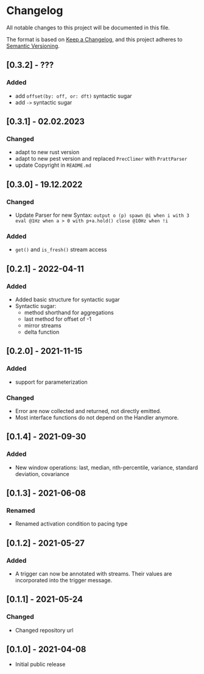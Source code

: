 # Changelog
All notable changes to this project will be documented in this file.

The format is based on [Keep a Changelog](https://keepachangelog.com/en/1.0.0/),
and this project adheres to [Semantic Versioning](https://semver.org/spec/v2.0.0.html).

## [0.3.2] - ???

### Added
- add `offset(by: off, or: dft)` syntactic sugar
- add `->` syntactic sugar

## [0.3.1] - 02.02.2023

### Changed
- adapt to new rust version
- adapt to new pest version and replaced `PrecClimer` with `PrattParser`
- update Copyright in `README.md`

## [0.3.0] - 19.12.2022

### Changed 

- Update Parser for new Syntax: ```output o (p) spawn @i when i with 3 eval @1Hz when a > 0 with p+a.hold() close @10Hz when !i```

### Added
- `get()` and `is_fresh()` stream access

## [0.2.1] - 2022-04-11

### Added
- Added basic structure for syntactic sugar
- Syntactic sugar:
    - method shorthand for aggregations
    - last method for offset of -1
    - mirror streams
    - delta function

## [0.2.0] - 2021-11-15

### Added
- support for parameterization

### Changed
- Error are now collected and returned, not directly emitted.
- Most interface functions do not depend on the Handler anymore.

## [0.1.4] - 2021-09-30

### Added
- New window operations: last, median, nth-percentile, variance, standard deviation, covariance

## [0.1.3] - 2021-06-08

### Renamed
- Renamed activation condition to pacing type

## [0.1.2] - 2021-05-27

### Added
- A trigger can now be annotated with streams. Their values are incorporated into the trigger message.

## [0.1.1] - 2021-05-24

### Changed
- Changed repository url

## [0.1.0] - 2021-04-08

- Initial public release
